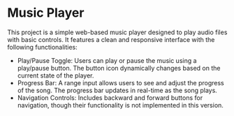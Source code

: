 # Music Player
This project is a simple web-based music player designed to play audio files with basic controls. It features a clean and responsive interface with the following functionalities:

- Play/Pause Toggle: Users can play or pause the music using a play/pause button. The button icon dynamically changes based on the current state of the player.
- Progress Bar: A range input allows users to see and adjust the progress of the song. The progress bar updates in real-time as the song plays.
- Navigation Controls: Includes backward and forward buttons for navigation, though their functionality is not implemented in this version.

